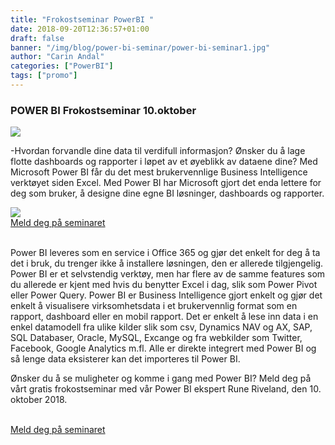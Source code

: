 ```yaml
---
title: "Frokostseminar PowerBI "
date: 2018-09-20T12:36:57+01:00
draft: false
banner: "/img/blog/power-bi-seminar/power-bi-seminar1.jpg"
author: "Carin Andal"
categories: ["PowerBI"]
tags: ["promo"]
---
```


### POWER BI Frokostseminar 10.oktober 

<img class="img-fluid" src="/img/blog/power-bi-seminar/power-bi-seminar1.jpg" />

-Hvordan forvandle dine data til verdifull informasjon? 
Ønsker du å lage flotte dashboards og rapporter i løpet av et øyeblikk av dataene dine?
Med Microsoft Power BI får du det mest brukervennlige Business Intelligence verktøyet siden Excel.
Med Power BI har Microsoft gjort det enda lettere for deg som bruker, å designe dine egne BI løsninger, dashboards og rapporter.
<br>


<img class="img-fluid" src="/img/blog/power-bi-seminar/power-bi-seminar2.png" />

<br>
    <a class="btn btn-primary btn-full" href="https://www.eventbrite.com/e/k-din-innsikt-i-datamodulering-og-visualisering-med-microsoft-power-bi-tickets-50132812592?aff=ebdssbdestsearch" role="button">Meld deg på seminaret</a>
<br>
<br>


Power BI leveres som en service i Office 365 og gjør det enkelt for deg å ta det i bruk, du trenger ikke å installere løsningen, den er allerede tilgjengelig.
Power BI er et selvstendig verktøy, men har flere av de samme features som du allerede er kjent med hvis du benytter Excel i dag, slik som Power Pivot eller Power Query.
Power BI er Business Intelligence gjort enkelt og gjør det enkelt å visualisere virksomhetsdata i et brukervennlig format som en rapport, dashboard eller en mobil rapport.
Det er enkelt å lese inn data i en enkel datamodell fra ulike kilder slik som csv, Dynamics NAV og AX, SAP, SQL Databaser, Oracle, MySQL, Excange og fra webkilder som Twitter, Facebook, Google Analytics m.fl. Alle er direkte integrert med Power BI og så lenge data eksisterer kan det importeres til Power BI.


Ønsker du å se muligheter og komme i gang med Power BI?
Meld deg på vårt gratis frokostseminar med vår Power BI ekspert Rune Riveland, den 10. oktober 2018.


<br>
    <a class="btn btn-primary btn-full" href="https://www.eventbrite.com/e/k-din-innsikt-i-datamodulering-og-visualisering-med-microsoft-power-bi-tickets-50132812592?aff=ebdssbdestsearch" role="button">Meld deg på seminaret</a>
<br>
<br>
